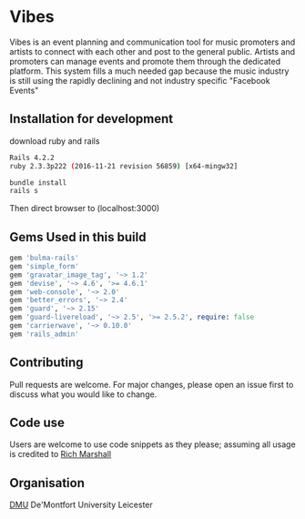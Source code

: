 # Vibes

Vibes is an event planning and communication tool for music promoters and artists to connect with each other and post to the general public.
Artists and promoters can manage events and promote them through the dedicated platform. This system fills a much needed gap because the music industry is still using the rapidly declining and not industry specific  "Facebook Events"

## Installation for development

download ruby and rails
```bash
Rails 4.2.2
ruby 2.3.3p222 (2016-11-21 revision 56859) [x64-mingw32]
```

```bash
bundle install
rails s
```
Then direct browser to (localhost:3000)


## Gems Used in this build

```ruby
gem 'bulma-rails'
gem 'simple_form'
gem 'gravatar_image_tag', '~> 1.2'
gem 'devise', '~> 4.6', '>= 4.6.1'
gem 'web-console', '~> 2.0'
gem 'better_errors', '~> 2.4'
gem 'guard', '~> 2.15'
gem 'guard-livereload', '~> 2.5', '>= 2.5.2', require: false
gem 'carrierwave', '~> 0.10.0'
gem 'rails_admin'
```

## Contributing
Pull requests are welcome. For major changes, please open an issue first to discuss what you would like to change.

## Code use
Users are welcome to use code snippets as they please; assuming all usage is credited to [Rich Marshall](https://github.com/Rich-Marshall)

## Organisation
[DMU](https://www.dmu.ac.uk/home.aspx)
De'Montfort University Leicester
